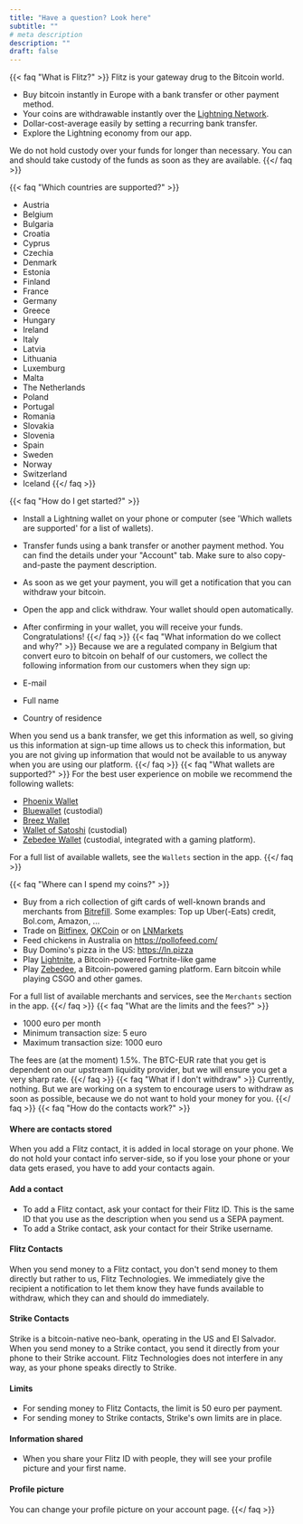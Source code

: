 ```yaml
---
title: "Have a question? Look here"
subtitle: ""
# meta description
description: ""
draft: false
---
```



{{< faq "What is Flitz?" >}}
Flitz is your gateway drug to the Bitcoin world.

- Buy bitcoin instantly in Europe with a bank transfer or other payment method.
- Your coins are withdrawable instantly over the [Lightning Network](https://www.lopp.net/lightning-information.html). 
- Dollar-cost-average easily by setting a recurring bank transfer.
- Explore the Lightning economy from our app.

We do not hold custody over your funds for longer than necessary. You can and should take custody of the funds as soon as they are available.
{{</ faq >}}


{{< faq "Which countries are supported?" >}}
- Austria
- Belgium
- Bulgaria
- Croatia
- Cyprus
- Czechia
- Denmark
- Estonia
- Finland
- France
- Germany
- Greece
- Hungary
- Ireland
- Italy
- Latvia
- Lithuania
- Luxemburg
- Malta
- The Netherlands
- Poland
- Portugal
- Romania
- Slovakia
- Slovenia
- Spain
- Sweden
- Norway
- Switzerland
- Iceland
{{</ faq >}}

{{< faq "How do I get started?" >}}
- Install a Lightning wallet on your phone or computer (see 'Which wallets are supported' for a list of wallets).
- Transfer funds using a bank transfer or another payment method. You can find the details under your "Account" tab.
  Make sure to also copy-and-paste the payment description.
- As soon as we get your payment, you will get a notification that you can withdraw your bitcoin.
- Open the app and click withdraw. Your wallet should open automatically.
- After confirming in your wallet, you will receive your funds. Congratulations!
{{</ faq >}}
{{< faq "What information do we collect and why?" >}}
Because we are a regulated company in Belgium that convert euro to bitcoin on behalf of our customers, we collect the following information from our customers when they sign up:

- E-mail
- Full name
- Country of residence 

When you send us a bank transfer, we get this information as well, so giving us 
this information at sign-up time allows us to check this information, but you are
not giving up information that would not be available to us anyway when you are using our platform.
{{</ faq >}}
{{< faq "What wallets are supported?" >}}
For the best user experience on mobile we recommend the following wallets:

- [Phoenix Wallet](https://play.google.com/store/apps/details?id=fr.acinq.phoenix.mainnet)
- [Bluewallet](https://play.google.com/store/apps/details?id=io.bluewallet.bluewallet)  (custodial)
- [Breez Wallet](https://play.google.com/store/apps/details?id=com.breez.client)
- [Wallet of Satoshi](https://play.google.com/store/apps/details?id=com.livingroomofsatoshi.wallet) (custodial)
- [Zebedee Wallet](https://play.google.com/store/apps/details?id=io.zebedee.wallet) (custodial, integrated with a gaming platform).

For a full list of available wallets, see the `Wallets` section in the app.
{{</ faq >}}

{{< faq "Where can I spend my coins?" >}}
- Buy from a rich collection of gift cards of well-known brands and merchants from [Bitrefill](https://www.bitrefill.com/buy).
  Some examples: Top up Uber(-Eats) credit, Bol.com, Amazon, ...
- Trade on [Bitfinex](https://bitfinex.com), [OKCoin](https://okcoin.com) or on [LNMarkets](https://lnmarkets.com)
- Feed chickens in Australia on https://pollofeed.com/
- Buy Domino's pizza in the US: https://ln.pizza
- Play [Lightnite](https://lightnite.io/), a Bitcoin-powered Fortnite-like game
- Play [Zebedee](https://zebedee.io/), a Bitcoin-powered gaming platform. Earn bitcoin while playing CSGO and other games.

For a full list of available merchants and services, see the `Merchants` section in the app.
{{</ faq >}}
{{< faq "What are the limits and the fees?" >}}
- 1000 euro per month
- Minimum transaction size: 5 euro
- Maximum transaction size: 1000 euro

The fees are (at the moment) 1.5%. The BTC-EUR rate that you get is dependent on our upstream liquidity provider, but we will ensure you get a very sharp rate.
{{</ faq >}}
{{< faq "What if I don't withdraw" >}}
Currently, nothing. But we are working on a system to encourage users to withdraw as soon as possible, because we do not want to hold your money for you.
{{</ faq >}}
{{< faq "How do the contacts work?" >}}
#### Where are contacts stored
When you add a Flitz contact, it is added in local storage on your phone. We do not hold your contact info server-side, so if you lose
your phone or your data gets erased, you have to add your contacts again.

#### Add a contact
- To add a Flitz contact, ask your contact for their Flitz ID. This is the same ID that you use as the description when you send us a SEPA payment.
- To add a Strike contact, ask your contact for their Strike username.

#### Flitz Contacts
When you send money to a Flitz contact, you don't send money to them directly but rather to us, Flitz Technologies. We immediately give the recipient a notification to let them know they have funds available to withdraw, which they can and should do immediately.
#### Strike Contacts
Strike is a bitcoin-native neo-bank, operating in the US and El Salvador.
When you send money to a Strike contact, you send it directly from your phone to their Strike account. Flitz Technologies does not interfere in any way, as your phone speaks directly to Strike.
#### Limits
- For sending money to Flitz Contacts, the limit is 50 euro per payment.
- For sending money to Strike contacts, Strike's own limits are in place.

#### Information shared
- When you share your Flitz ID with people, they will see your profile picture and your first name.

#### Profile picture
You can change your profile picture on your account page.
{{</ faq >}}